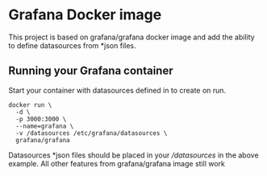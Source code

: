 # Grafana Docker image

This project is based on grafana/grafana docker image and add the ability to define datasources from *json files.

## Running your Grafana container

Start your container with datasources defined in  to create on run.

```
docker run \
  -d \
  -p 3000:3000 \
  --name=grafana \
  -v /datasources /etc/grafana/datasources \
  grafana/grafana
```
Datasources *json files should be placed in your */datasources* in the above example.
All other features from grafana/grafana image still work 